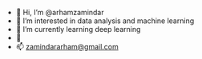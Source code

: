 - 👋 Hi, I’m @arhamzamindar
- 👀 I’m interested in data analysis and machine learning
- 🌱 I’m currently learning deep learning
- 💞
- 📫 zamindararham@gmail.com

<!---
arhamzamindar/arhamzamindar is a ✨ special ✨ repository because its `README.md` (this file) appears on your GitHub profile.
You can click the Preview link to take a look at your changes.
--->
